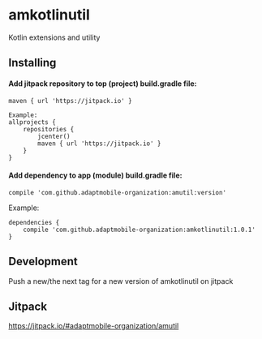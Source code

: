 # amkotlinutil
Kotlin extensions and utility

## Installing

#### Add jitpack repository to top (project) build.gradle file:

    maven { url 'https://jitpack.io' }

    Example:
    allprojects {
        repositories {
            jcenter()
            maven { url 'https://jitpack.io' }
        }
    }

#### Add dependency to app (module) build.gradle file:

    compile 'com.github.adaptmobile-organization:amutil:version'

  Example:
    
    dependencies {
        compile 'com.github.adaptmobile-organization:amkotlinutil:1.0.1'
    }

## Development

  Push a new/the next tag for a new version of amkotlinutil on jitpack

## Jitpack

  https://jitpack.io/#adaptmobile-organization/amutil

